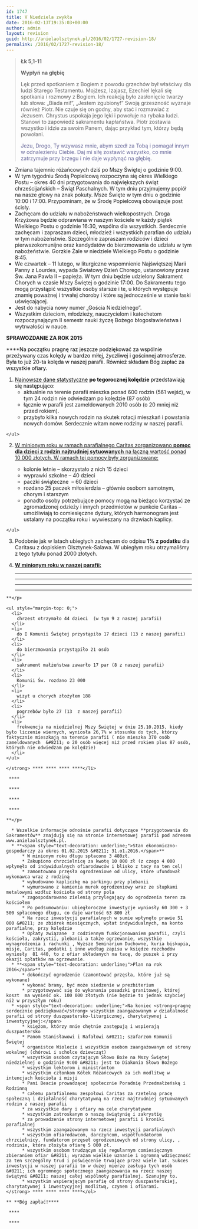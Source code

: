 ```yaml
---
id: 1747
title: V Niedziela zwykła
date: 2016-02-13T19:35:03+00:00
author: admin
layout: revision
guid: http://anielaolsztynek.pl/2016/02/1727-revision-18/
permalink: /2016/02/1727-revision-18/
---
```

> **Łk 5,1-11**
> 
> **Wypłyń na głębię**
> 
> Lęk przed spotkaniem z Bogiem z powodu grzechów był właściwy dla ludzi Starego Testamentu. Mojżesz, Izajasz, Ezechiel lękali się spotkania i rozmowy z Bogiem. Ich reakcją było zasłonięcie twarzy lub słowa: &#8222;Biada mi!&#8221;, &#8222;Jestem zgubiony!&#8221; Swoją grzeszność wyznaje również Piotr. Nie czuje się on godny, aby stać i rozmawiać z Jezusem. Chrystus uspokaja jego lęki i powołuje na rybaka ludzi. Stanowi to zapowiedź sakramentu kapłaństwa. Piotr zostawia wszystko i idzie za swoim Panem, dając przykład tym, którzy będą powołani.
> 
> <span style="color: #666699;">Jezu, Drogo, Ty wzywasz mnie, abym szedł za Tobą i pomagał innym w odnalezieniu Ciebie. Daj mi siłę zostawić wszystko, co mnie zatrzymuje przy brzegu i nie daje wypłynąć na głębię.</span>

  * Zmiana tajemnic różańcowych dziś po Mszy Świętej o godzinie 9:00.
  * W tym tygodniu Środą Popielcową rozpoczyna się okres Wielkiego Postu &#8211; okres 40 dni przygotowania do największych świąt chrześcijańskich &#8211; Świąt Paschalnych. W tym dniu przyjmujemy popiół na nasze głowy na znak pokuty. Msze Święte w tym dniu o godzinie 10:00 i 17:00. Przypominam, że w Środę Popielcową obowiązuje post ścisły.
  * Zachęcam do udziału w nabożeństwach wielkopostnych. Droga Krzyżowa będzie odprawiana w naszym kościele w każdy piątek Wielkiego Postu o godzinie 16:30, wspólna dla wszystkich. Serdecznie zachęcam i zapraszam dzieci, młodzież i wszystkich parafian do udziału w tym nabożeństwie. Szczególnie zapraszam rodziców i dzieci pierwszokomunijne oraz kandydatów do bierzmowania do udziału w tym nabożeństwie. Gorzkie Żale w niedziele Wielkiego Postu o godzinie 8:45.
  * We czwartek &#8211; 11 lutego, w liturgiczne wspomnienie Najświętszej Marii Panny z Lourdes, wypada Światowy Dzień Chorego, ustanowiony przez Św. Jana Pawła II &#8211; papieża. W tym dniu będzie udzielony Sakrament Chorych w czasie Mszy Świętej o godzinie 17:00. Do Sakramentu tego mogą przystąpić wszystkie osoby starsze i te, u których występuje znamię poważnej i trwałej choroby i które są jednocześnie w stanie łaski uświęcającej.
  * Jest do nabycia nowy numer &#8222;Gościa Niedzielnego&#8221;.
  * Wszystkim dzieciom, młodzieży, nauczycielom i katechetom rozpoczynającym II semestr nauki życzę Bożego błogosławieństwa i wytrwałości w nauce.

**SPRAWOZDANIE ZA ROK 2015**

 ****<span style="color: #000000;">Na początku pragnę raz jeszcze podziękować za wspólnie przeżywany czas kolędy w bardzo miłej, życzliwej i gościnnej atmosferze. Była to już 20-ta kolęda w naszej parafii. Również składam Bóg zapłać za wszystkie ofiary.</span>

  1. <span style="color: #000000;"><span style="text-decoration: underline;">Najnowsze dane statystyczne</strong></span> <strong>po tegorocznej kolędzie</strong> przedstawiają się następująco:</span></span> <ul style="margin-top: 0;">
      <li>
        aktualnie na terenie parafii mieszka ponad 600 rodzin (561 wejść), w tym 24 rodzin nie odwiedzam po kolędzie (87 osób)
      </li>
      <li>
        łącznie w parafii jest zameldowanych 2010 osób (o 20 mniej niż przed rokiem).
      </li>
      <li>
        przybyło kilka nowych rodzin na skutek rotacji mieszkań i powstania nowych domów. Serdecznie witam nowe rodziny w naszej parafii.
      </li>
    </ul>

  2. <span style="text-decoration: underline;">W minionym roku w ramach parafialnego Caritas zorganizowano <strong>pomoc dla dzieci z rodzin najtrudniej sytuowanych</strong> na łączną wartość ponad 10 000 złotych. W ramach tej pomocy były zorganizowane:<br /> </span></p> <ul style="margin-top: 0;">
      <li>
        kolonie letnie &#8211; skorzystało z nich 15 dzieci
      </li>
      <li>
        wyprawki szkolne &#8211; 40 dzieci
      </li>
      <li>
        paczki świąteczne  &#8211; 60 dzieci
      </li>
      <li>
        rozdano 25 paczek miłosierdzia &#8211; głównie osobom samotnym, chorym i starszym
      </li>
      <li>
        ponadto osoby potrzebujące pomocy mogą na bieżąco korzystać ze zgromadzonej odzieży i innych przedmiotów w punkcie Caritas &#8211; umożliwiają to comiesięczne dyżury, których harmonogram jest ustalany na początku roku i wywieszany na drzwiach kaplicy.
      </li>
    </ul>

  3. Podobnie jak w latach ubiegłych zachęcam do odpisu **1% z podatku** dla Caritasu z dopiskiem Olsztynek-Salawa. W ubiegłym roku otrzymaliśmy z tego tytułu ponad 2000 złotych.
  4. <span style="text-decoration: underline;"><strong>W minionym roku w naszej parafii:<br /> </strong></span></p> 
     ****
    
     ****
    
     ****
    
     ****
    
    **</p> 
    
    <ul style="margin-top: 0;">
      <li>
        chrzest otrzymało 44 dzieci  (w tym 9 z naszej parafii)
      </li>
      <li>
        do I Komunii Świętej przystąpiło 17 dzieci (13 z naszej parafii)
      </li>
      <li>
        do bierzmowania przystąpiło 21 osób
      </li>
      <li>
        sakrament małżeństwa zawarło 17 par (8 z naszej parafii)
      </li>
      <li>
        Komunii Św. rozdano 23 000
      </li>
      <li>
        wizyt u chorych złożyłem 188
      </li>
      <li>
        pogrzebów było 27 (13  z naszej parafii)
      </li>
      <li>
        frekwencja na niedzielnej Mszy Świętej w dniu 25.10.2015, kiedy było liczenie wiernych, wyniosła 26,7% w stosunku do tych, którzy faktycznie mieszkają na terenie parafii ( nie mieszka 370 osób zameldowanych  &#8211; o 20 osób więcej niż przed rokiem plus 87 osób, których nie odwiedzam po kolędzie)
      </li>
    </ul>
    
    </strong> **** **** **** ****</li> 
    
     ****
    
     ****
    
     ****
    
     ****
    
    **</p> 
    
      * Wszelkie informacje odnośnie parafii dotyczące **przygotowania do Sakramentów** znajdują się na stronie internetowej parafii pod adresem www.anielaolsztynek.pl.
      * **<span style="text-decoration: underline;">Stan ekonomiczno-gospodarczy za okres 01.02.2015 &#8211; 31.o1.2016.</span>** 
          * W minionym roku długu spłacono 3 480zł.
          * Zakupiono chrzcielnicę za kwotę 10 000 zł (z czego 4 000 wpłynęło od indywidualnych ofiarodawców i blisko z tacy na ten cel)
          * zamontowano przęsła ogrodzeniowe od ulicy, które ufundował wykonawca wraz z rodziną
          * wybudowano kapliczkę na parkingu przy plebanii
          * wymurowano z kamienia murek ogrodzeniowy wraz ze słupkami metalowymi wzdłuż kościoła od strony pola
          * zagospodarowano zielenią przylegający do ogrodzenia teren za kościołem
          * Po podsumowaniu: ubiegłoroczne inwestycje wyniosły 60 300 + 3 500 spłaconego długu, co daje wartość 63 800 zł
          * Na rzecz inwestycji parafialnych w sumie wpłynęło prawie 51 000 &#8211; ze zbiórek miesięcznych, wpłat indywidualnych, na konto parafialne, przy kolędzie
          * Opłaty związane  z codziennym funkcjonowaniem parafii, czyli kościoła, zakrystii, plebanii a także ogrzewanie, wszystkie wynagrodzenia i rachunki , Wyższe Seminarium Duchowne, kuria biskupia, misje, Caritas, podatki i inne według zapisu w księdze rozchodów wyniosły  81 440, to z ofiar składanych na tacę, do puszek i przy okazji opłatków na ogrzewanie.
      * **<span style="text-decoration: underline;">Plan na rok 2016</span>** 
          * dokończyć ogrodzenie (zamontować przęsła, które już są wykonane)
          * wykonać bramy, być może siedzenie w prezbiterium
          * przygotowywać się do wykonania posadzki granitowej, której koszt  ma wynieść ok. 100 000 złotych (nie będzie to jednak szybciej niż w przyszłym roku)
      * <span style="text-decoration: underline;">Na koniec <strong>pragnę serdecznie podziękować</strong> wszystkim zaangażowanym w działalność parafii od strony duszpastersko-liturgicznej, charytatywnej i inwestycyjnej:</span> 
          * księżom, którzy mnie chętnie zastępują i wspierają duszpastersko
          * Panom Stanisławowi i Rafałowi &#8211; szafarzom Komunii Świętej
          * organistce Wiolecie i wszystkim osobom zaangażowanym od strony wokalnej (chórowi i scholce dziewcząt)
          * wszystkim osobom czytającym Słowo Boże na Mszy Świętej niedzielnej o godzinie 9:00 &#8211; jest to Diakonia Słowa Bożego
          * wszystkim lektorom i ministrantom
          * wszystkim członkom Kółek Różańcowych za ich modlitwę w intencjach kościoła i misji
          * Pani Beacie prowadzącej społecznie Poradnię Przedmałżeńską i Rodzinną
          * całemu parafialnemu zespołowi Caritas za rzetelną pracę społeczną i działalność charytatywną na rzecz najtrudniej sytuowanych rodzin z naszej parafii
          * za wszystkie dary i ofiary na cele charytatywne
          * wszystkim zatroskanym o naszą świątynię i zakrystię
          * za prowadzenie strony internetowej parafii i kroniki parafialnej
          * wszystkim zaangażowanym na rzecz inwestycji parafialnych
          * wszystkim ofiarodawcom, darczyńcom, współfundatorom chrzcielnicy, fundatorom przęseł ogrodzeniowych od strony ulicy, , rodzinie, która złożyła ofiarę 5 000 zł.
          * wszystkim osobom trudzącym się regularnym comiesięcznym zbieraniem ofiar &#8211; wyrażam wielkie uznanie i ogromną wdzięczność za ten szczególny trud i poświęcenie trwające przez wiele lat. Sukces inwestycji w naszej parafii to w dużej mierze zasługa tych osób &#8211; ich ogromnego społecznego zaangażowania na rzecz naszej świątyni &#8211; naszej całej wspólnoty parafialnej. Szanujmy to.
          * wszystkim wspierającym parafię od strony duszpasterskiej, charytatywnej i inwestycyjnej modlitwą, czynem i ofiarami.
    </strong> **** **** **** ****</ol> 
    
    ** **Bóg zapłać!****
    
     ****
    
     ****